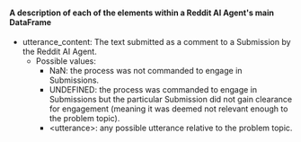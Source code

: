 #### A description of each of the elements within a Reddit AI Agent's main DataFrame

- utterance_content: The text submitted as a comment to a Submission by
the Reddit AI Agent.
    - Possible values:
        - NaN: the process was not commanded to engage in Submissions.
        - UNDEFINED: the process was commanded to engage in Submissions
        but the particular Submission did not gain clearance for
        engagement (meaning it was deemed not relevant enough to the
        problem topic).
        - \<utterance>: any possible utterance relative to the problem
        topic.